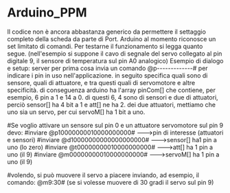 # Arduino_PPM

Il codice non è ancora abbastanza generico da permettere il settaggio completo della scheda da parte di Port.
Arduino al momento riconosce un set limitato di comandi.
Per testarne il funzionamento si legga quanto segue.
(nell'esempio si suppone il cavo di segnale del servo collegato al pin digitale 9, il sensore di temperatura sul pin A0 analogico)
Esempio di dialogo e setup:
server per prima cosa invia un comando @p-------------# per indicare i pin in uso nell'applicazione.
in seguito specifica quali sono di sensore, quali di attuatore, e tra questi quali di servomotore e altre specificità.
di conseguenza arduino ha l'array pinCom[] che contiene, per esempio, 6 pin a 1 e 14 a 0. di questi 6, 4
sono di sensori e due di attuatori, perciò sensor[] ha 4 bit a 1 e att[] ne ha 2. dei due attuatori, mettiamo che
uno sia un servo, per cui servoM[] ha 1 bit a uno.

#Se voglio attivare un sensore sul pin 0 e un attuatore servomotore sul pin 9 devo:
#inviare @p10000000010000000000#  --->pin di interesse (attuatori e sensori)
#inviare @d10000000000000000000#  --->sensor[] ha1 pin a uno (lo zero)
#inviare @t00000000010000000000#  --->att[] ha 1 pin a uno (il 9)
#inviare @m00000000010000000000#  --->servoM[] ha 1 pin a uno (il 9)

#volendo, si può muovere il servo a piacere inviando, ad esempio, il comando: @m9:30# (se si volesse muovere di 30 gradi il servo sul pin 9)

